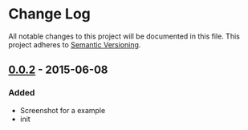 # Change Log

All notable changes to this project will be documented in this file.
This project adheres to [Semantic Versioning](http://semver.org/).

## [0.0.2] - 2015-06-08
### Added
* Screenshot for a example
* init

[0.0.2]: https://github.com/sotayamashita/psg-theme-simple/releases/tag/v0.0.2...v0.0.2

